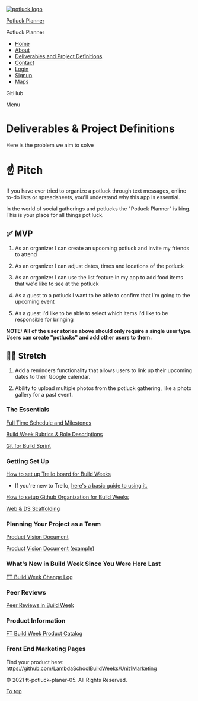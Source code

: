 [![potluck logo](https://i.imgur.com/tDiPLqa.png)](/)

[Potluck Planner](/)

Potluck Planner

- [Home](/)
- [About](/about/)
- [Deliverables and Project Definitions](/style-guide/)
- [Contact](/contact/)
- [Login](https://front-end-tau-seven.vercel.app/login)
- [Signup](https://front-end-tau-seven.vercel.app/signup)
- [Maps](/lorem-ipsum/)

<span class="screen-reader-text">GitHub</span>

<span class="screen-reader-text">Menu</span><span class="icon-menu" aria-hidden="true"></span>

# Deliverables & Project Definitions

Here is the problem we aim to solve

# ☝️ **Pitch**

If you have ever tried to organize a potluck through text messages, online to-do lists or spreadsheets, you'll understand why this app is essential.

In the world of social gatherings and potlucks the "Potluck Planner" is king. This is your place for all things pot luck.

## ✅ **MVP**

1.  As an organizer I can create an upcoming potluck and invite my friends to attend

2.  As an organizer I can adjust dates, times and locations of the potluck

3.  As an organizer I can use the list feature in my app to add food items that we'd like to see at the potluck

4.  As a guest to a potluck I want to be able to confirm that I'm going to the upcoming event

5.  As a guest I'd like to be able to select which items I'd like to be responsible for bringing

**NOTE: All of the user stories above should only require a single user type. Users can create "potlucks" and add other users to them.**

## 🏃‍♀️ **Stretch**

1.  Add a reminders functionality that allows users to link up their upcoming dates to their Google calendar.

2.  Ability to upload multiple photos from the potluck gathering, like a photo gallery for a past event.

### The Essentials

[Full Time Schedule and Milestones](https://www.notion.so/40b682130b154ab881e3bf3ab12bbcee)

[Build Week Rubrics & Role Descriptions](https://www.notion.so/Build-Week-Rubrics-Role-Descriptions-a99bbb0fbabc4798b4984d8fdfdb3eab)

[Git for Build Sprint](https://www.notion.so/Git-for-Build-Sprint-26a61c32d1004d24b927d18a52947223)

### Getting Set Up

[How to set up Trello board for Build Weeks](https://www.notion.so/How-to-set-up-Trello-board-for-Build-Weeks-87e487e7064f4e6d80850faefd725de5)

- If you're new to Trello, [here's a basic guide to using it.](https://trello.com/en-US/guide/trello-101)

[How to setup Github Organization for Build Weeks](https://www.notion.so/How-to-setup-Github-Organization-for-Build-Weeks-359f7047822a4e54bb216e2636d14f66)

[Web & DS Scaffolding](https://www.notion.so/Web-DS-Scaffolding-f021aa9dbc3240bd92a403c64422f674)

### Planning Your Project as a Team

[Product Vision Document](https://www.notion.so/Product-Vision-Document-eed416770cf84570bf073fbb6c350c89)

[Product Vision Document (example)](https://www.notion.so/Product-Vision-Document-example-a42887a8f9204ff0a305808f589cf9ba)

### What's New in Build Week Since You Were Here Last

[FT Build Week Change Log](https://www.notion.so/41883f42354248d68c37c0d577730252)

### Peer Reviews

[Peer Reviews in Build Week](https://www.notion.so/Peer-Reviews-in-Build-Week-7b5e56af022d4e549249f5972cb9748f)

### Product Information

[FT Build Week Product Catalog](https://www.notion.so/FT-Build-Week-Product-Catalog-c5b1dbe7ff7b4bcdbcb00f769d927678)

### Front End Marketing Pages

Find your product here: <https://github.com/LambdaSchoolBuildWeeks/Unit1Marketing>

<span class="copyright">© 2021 ft-potluck-planer-05. All Rights Reserved.</span>

<a href="#page" id="to-top" class="to-top">To top <span class="icon-arrow-up" data-aria-hidden="true"></span></a>
